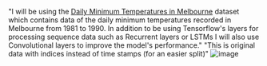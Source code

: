 "I will be using the [Daily Minimum Temperatures in Melbourne](https://github.com/jbrownlee/Datasets/blob/master/daily-min-temperatures.csv) dataset which contains data of the daily minimum temperatures recorded in Melbourne from 1981 to 1990. In addition to be using Tensorflow's layers for processing sequence data such as Recurrent layers or LSTMs I will also use Convolutional layers to improve the model's performance."
"This is original data with indices instead of time stamps (for an easier split)" 
![image](https://user-images.githubusercontent.com/60479692/219909942-cbc81353-c25a-4857-a0ce-4e7f94a1a94d.png)
